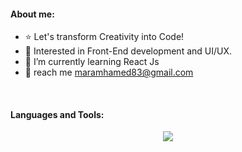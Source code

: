 
#### About me:
- ⭐ Let's transform Creativity into Code!
- 🔭 Interested in Front-End development and UI/UX.
- 🌱 I’m currently learning React Js
- 💬 reach me maramhamed83@gmail.com
<br/>

#### Languages and Tools: 
  <p align="center">
  <a href="https://skillicons.dev">
    <img src="https://skillicons.dev/icons?i=vscode,html,css,js,react,bootstrap,git,github,postman,pr,xd,ai,ae" />       
  </a>
